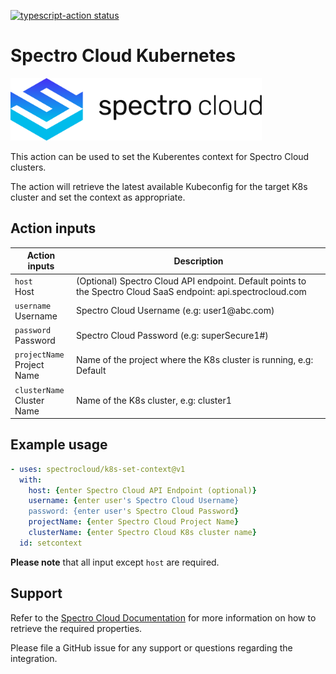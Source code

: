 <a href="https://github.com/actions/typescript-action/actions"><img alt="typescript-action status" src="https://github.com/actions/typescript-action/workflows/build-test/badge.svg"></a>

# Spectro Cloud Kubernetes

<p align="left">
<img alt="Spectro Cloud" src="./spectrocloud-logo.png" height="100" />
</p>

This action can be used to set the Kuberentes context for Spectro Cloud clusters.

The action will retrieve the latest available Kubeconfig for the target K8s cluster and set the context as appropriate.

## Action inputs

<table>
  <thead>
    <tr>
      <th>Action inputs</th>
      <th>Description</th>
    </tr>
  </thead>
  <tr>
    <td><code>host</code><br/>Host</td>
    <td>(Optional) Spectro Cloud API endpoint. Default points to the Spectro Cloud SaaS endpoint: api.spectrocloud.com</td>
  </tr>
  <tr>
    <td><code>username</code><br/>Username</td>
    <td>Spectro Cloud Username (e.g: user1@abc.com)</td>
  </tr>
  <tr>
    <td><code>password</code><br/>Password</td>
    <td>Spectro Cloud Password (e.g: superSecure1#)</td>
  </tr>
  <tr>
    <td><code>projectName</code><br/>Project Name</td>
    <td>Name of the project where the K8s cluster is running, e.g: Default</td>
  </tr>
  <tr>
    <td><code>clusterName</code><br/>Cluster Name</td>
    <td>Name of the K8s cluster, e.g: cluster1</td>
  </tr>
</table>

## Example usage

```yaml
- uses: spectrocloud/k8s-set-context@v1
  with:
    host: {enter Spectro Cloud API Endpoint (optional)}
    username: {enter user's Spectro Cloud Username}
    password: {enter user's Spectro Cloud Password}
    projectName: {enter Spectro Cloud Project Name}
    clusterName: {enter Spectro Cloud K8s cluster name}
  id: setcontext
```

**Please note** that all input except `host` are required.


## Support

Refer to the [Spectro Cloud Documentation](https://docs.spectrocloud.com) for more information on how to 
retrieve the required properties.

Please file a GitHub issue for any support or questions regarding the integration.
